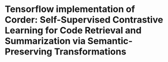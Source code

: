 # Tensorflow implementation of Corder: Self-Supervised Contrastive Learning for Code Retrieval and Summarization via Semantic-Preserving Transformations
